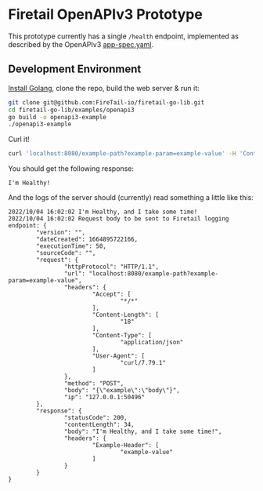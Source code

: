 # Firetail OpenAPIv3 Prototype

This prototype currently has a single `/health` endpoint, implemented as described by the OpenAPIv3 [app-spec.yaml](./app-spec.yaml).



## Development Environment

[Install Golang](https://go.dev/doc/install), clone the repo, build the web server & run it:

```bash
git clone git@github.com:FireTail-io/firetail-go-lib.git
cd firetail-go-lib/examples/openapi3
go build -o openapi3-example
./openapi3-example
```

Curl it!

```bash
curl 'localhost:8080/example-path?example-param=example-value' -H 'Content-Type: application/json' -d '{"example":"body"}'
```

You should get the following response:

```
I'm Healthy!
```

And the logs of the server should (currently) read something a little like this:

```
2022/10/04 16:02:02 I'm Healthy, and I take some time!
2022/10/04 16:02:02 Request body to be sent to Firetail logging endpoint: {
        "version": "",
        "dateCreated": 1664895722166,
        "executionTime": 50,
        "sourceCode": "",
        "request": {
                "httpProtocol": "HTTP/1.1",
                "url": "localhost:8080/example-path?example-param=example-value",
                "headers": {
                        "Accept": [
                                "*/*"
                        ],
                        "Content-Length": [
                                "18"
                        ],
                        "Content-Type": [
                                "application/json"
                        ],
                        "User-Agent": [
                                "curl/7.79.1"
                        ]
                },
                "method": "POST",
                "body": "{\"example\":\"body\"}",
                "ip": "127.0.0.1:50496"
        },
        "response": {
                "statusCode": 200,
                "contentLength": 34,
                "body": "I'm Healthy, and I take some time!",
                "headers": {
                        "Example-Header": [
                                "example-value"
                        ]
                }
        }
}
```


